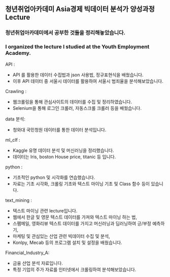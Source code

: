 ## 청년취업아카데미 Asia경제 빅데이터 분석가 양성과정 Lecture

### 청년취업아카데미에서 공부한 것들을 정리해놓았습니다.
### I organized the lecture I studied at the Youth Employment Academy.

API :
- API 를 활용한 데이터 수집법과 json 사용법, 정규표현식을 배웠습니다.
- 이후 API 데이터 중 서울시 데이터를 활용하여 서울시 범죄율을 분석해보았습니다.

Crawling :
- 웹크롤링을 통해 관심사이트의 데이터를 수집 및 정리하였습니다.
- Selenium을 통해 로그인 크롤러, 자동스크롤 크롤러 등을 배웠습니다.

data 분석:
- 청와대 국민청원 데이터를 통한 데이터 분석입니다.

ml_clf :
- Kaggle 유명 데이터 분석 및 머신러닝을 정리했습니다.
- 데이터는 Iris, boston House price, titanic 등 입니다.

python :
- 기초적인 python 및 시각화를 연습했습니다.
- 자료는 기초 시각화, 크롤링 기초와 텍스트 마이닝 기초 및 Class 함수 등이 있습니다.

text_mining :
- 텍스트 마이닝 관련 lecture입니다.
- 웹에서 한글 및 영문 텍스트 데이터를 가져와 텍스트 마이닝 하는 법,
- 스팸메일, 영화리뷰 텍스트 데이터를 가지고 머신러닝과 딥러닝하여 긍/부정 예측하기,
- 마케팅 및 관심있는 산업 관련 빅데이터 수집 및 분석,
- Konlpy, Mecab 등의 프로그램 설치 및 설정을 배웠습니다.

Financial_Industry_A:
- 금융 산업 분석 자료입니다.
- 특정 기업의 주가 자료를 인터넷에서 크롤링하여 분석해보았습니다.
